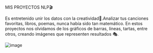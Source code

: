 MIS PROYECTOS NLP🎬

Es entretenido unir los datos con la creatividad🎨.Analizar tus canciones favoritas, libros, poemas, nunca había sido tan matemático.
En estos proyectos nos olvidamos de los gráficos de barras, líneas, tartas, entre otros, creando imágenes que representen resultados 🎭.

![image](https://user-images.githubusercontent.com/89918661/189141665-0e9370cb-e6ea-4f9b-b757-0e173bf6a7da.png)


